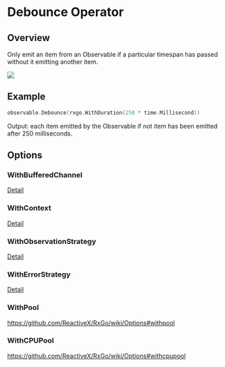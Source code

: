 # Debounce Operator

## Overview

Only emit an item from an Observable if a particular timespan has passed without it emitting another item.

![](http://reactivex.io/documentation/operators/images/debounce.png)

## Example

```go
observable.Debounce(rxgo.WithDuration(250 * time.Millisecond))
```

Output: each item emitted by the Observable if not item has been emitted after 250 milliseconds. 

## Options

### WithBufferedChannel

[Detail](options.md#withbufferedchannel)

### WithContext

[Detail](options.md#withcontext)

### WithObservationStrategy

[Detail](options.md#withobservationstrategy)

### WithErrorStrategy

[Detail](options.md#witherrorstrategy)

### WithPool

https://github.com/ReactiveX/RxGo/wiki/Options#withpool

### WithCPUPool

https://github.com/ReactiveX/RxGo/wiki/Options#withcpupool
